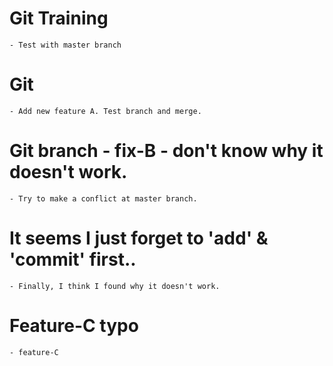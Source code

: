 # Git Training
	- Test with master branch

# Git
	- Add new feature A. Test branch and merge.

# Git branch - fix-B - don't know why it doesn't work.
	- Try to make a conflict at master branch. 
# It seems I just forget to 'add' & 'commit' first..
	- Finally, I think I found why it doesn't work.


# Feature-C typo
	- feature-C
